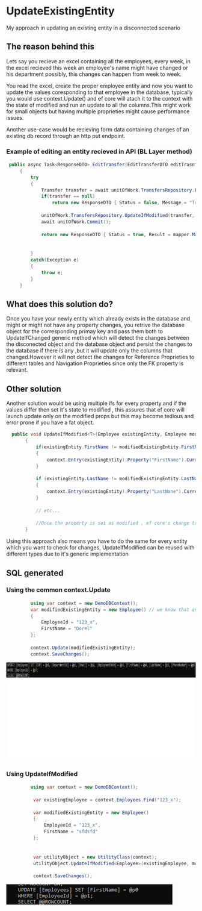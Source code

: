 # UpdateExistingEntity
My approach in updating an existing entity in a disconnected scenario


## The reason behind this

Lets say you recieve an excel containing all the employees, every week, in the excel recieved this week an employee's name might have changed or his department possibly, this changes can happen from week to week.

You read the excel, create the proper employee entity and now you want to update the values coresponding to that employee in the database, typically you would use context.Update(<your Excel entity>) and ef core will atach it to the context with the state of modified and run an update to all the columns.This might work for small objects but having multiple proprieties might cause performance issues.
  
Another use-case would be recieving form data containing changes of an existing db record through an http put endpoint.
  
  ### Example of editing an entity recieved in API (BL Layer method)
   ```c#
    public async Task<ResponseDTO> EditTransfer(EditTransferDTO editTrasnferDTO)
        {
            try
            {
                Transfer transfer = await unitOfWork.TransfersRepository.FindSingle(x => x.Id == editTrasnferDTO.Id);
                if(transfer == null)
                    return new ResponseDTO { Status = false, Message = "Transfer with given id doesn't exist!" };
  
                unitOfWork.TransfersRepository.UpdateIfModified(transfer, mapper.Map<Transfer>(editTrasnferDTO));
                await unitOfWork.Commit();
                    
                return new ResponseDTO { Status = true, Result = mapper.Map<TransferDTO>(transfer) };
                
              
            }
            catch(Exception e)
            {
                throw e;
            }
        }
   ```
 

  

  
## What does this solution do?
  
Once you have your newly entity which already exists in the database and might or might not have any property changes, you retrive the database object for the corresponding primay key and pass them both to UpdateIfChanged generic method which will detect the changes between the disconected object and the database object and persist the changes to the database if there is any ,but it will update only the columns that changed.However it will not detect the changes for Reference Proprieties to different tables and Navigation Proprieties since only the FK property is relevant.
  
  
 ## Other solution
  
  Another solution would be using multiple ifs for every property and if the values differ then set it's state to modified , this assures that ef core will launch update only on the modified props but this may become tedious and error prone if you have a fat object.
  
 ```c#
   public void UpdateIfModified<T>(Employee existingEntity, Employee modifiedExistingEntity)
        {
            if(existingEntity.FirstName != modifiedExistingEntity.FirstName)
            {
                context.Entry(existingEntity).Property("FirstName").CurrentValue = modifiedExistingEntity.FirstName;
            }

            if (existingEntity.LastName != modifiedExistingEntity.LastName)
            {
                context.Entry(existingEntity).Property("LastNane").CurrentValue = modifiedExistingEntity.LastName;
            }

            // etc...
  
            //Once the property is set as modified , ef core's change tracker will take care of generating the proper update statements by calling DetectChanges inside context.SaveChanges()
        }
```
  
  Using this approach also means you have to do the same for every entity which you want to check for changes, UpdateIfModified can be reused with different types due to it's generic implementation
  
 ## SQL generated
  ### Using the common context.Update 
   ```c#
            using var context = new DemoDBContext();
            var modifiedExistingEntity = new Employee() // we know that an employee with the key '123_x' already exists in the DB
            {
                EmployeeId = "123_x",
                FirstName = "Dorel"
            };

            context.Update(modifiedExistingEntity);
            context.SaveChanges();
   ```
  <img src="https://github.com/Ovidiu00/UpdateExistingEntity/blob/main/Images/updateSql_usingUpdate.png" height=260px>
  
   ### Using UpdateIfModified
  ```c#
           using var context = new DemoDBContext();
            
            var existingEmployee = context.Employees.Find("123_x");

            var modifiedExistingEntity = new Employee()
            {
                EmployeeId = "123_x",
                FirstName = "sfdsfd"
            };


            var utilityObject = new UtilityClass(context);
            utilityObject.UpdateIfModified<Employee>(existingEmployee, modifiedExistingEntity);

            context.SaveChanges();
  
  
  ```
  <img src="https://github.com/Ovidiu00/UpdateExistingEntity/blob/main/Images/update_sql_usingCustomUpdate.png">
  
